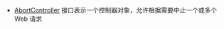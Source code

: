 - [AbortController](https://developer.mozilla.org/zh-CN/docs/Web/API/AbortController) 接口表示一个控制器对象，允许根据需要中止一个或多个 Web 请求